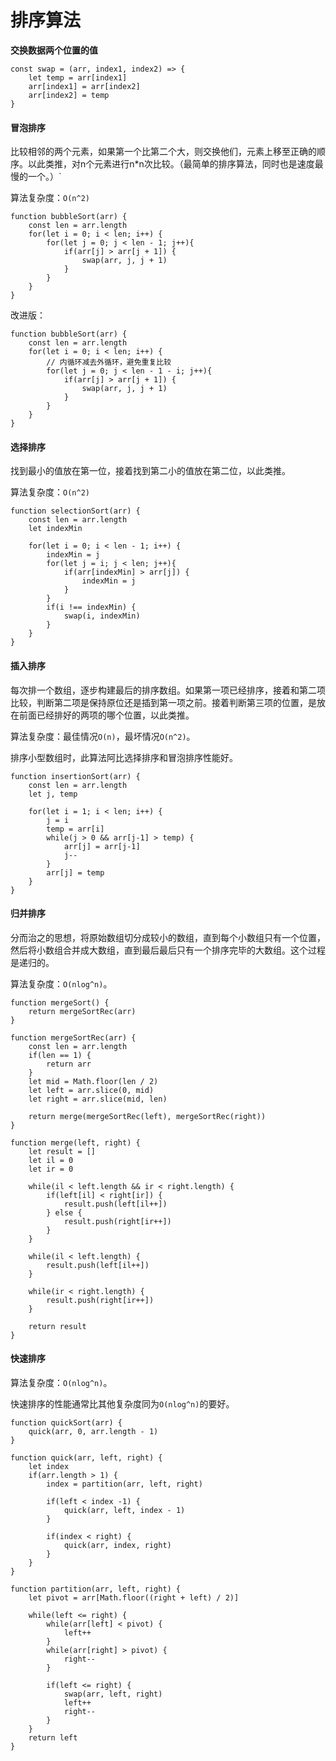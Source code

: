 # 排序算法

**交换数据两个位置的值**
```
const swap = (arr, index1, index2) => {
    let temp = arr[index1]
    arr[index1] = arr[index2]
    arr[index2] = temp
}
```

#### 冒泡排序

比较相邻的两个元素，如果第一个比第二个大，则交换他们，元素上移至正确的顺序。以此类推，对n个元素进行n*n次比较。（最简单的排序算法，同时也是速度最慢的一个。）`

算法复杂度：`O(n^2)`

```
function bubbleSort(arr) {
    const len = arr.length
    for(let i = 0; i < len; i++) {
        for(let j = 0; j < len - 1; j++){
            if(arr[j] > arr[j + 1]) {
                swap(arr, j, j + 1)
            }
        }
    }
}
```
改进版：
```
function bubbleSort(arr) {
    const len = arr.length
    for(let i = 0; i < len; i++) {
        // 内循环减去外循环，避免重复比较
        for(let j = 0; j < len - 1 - i; j++){
            if(arr[j] > arr[j + 1]) {
                swap(arr, j, j + 1)
            }
        }
    }
}
```
#### 选择排序

找到最小的值放在第一位，接着找到第二小的值放在第二位，以此类推。

算法复杂度：`O(n^2)`

```
function selectionSort(arr) {
    const len = arr.length
    let indexMin

    for(let i = 0; i < len - 1; i++) {
        indexMin = j
        for(let j = i; j < len; j++){
            if(arr[indexMin] > arr[j]) {
                indexMin = j
            }
        }
        if(i !== indexMin) {
            swap(i, indexMin)
        }
    }
}
```

#### 插入排序

每次排一个数组，逐步构建最后的排序数组。如果第一项已经排序，接着和第二项比较，判断第二项是保持原位还是插到第一项之前。接着判断第三项的位置，是放在前面已经排好的两项的哪个位置，以此类推。

算法复杂度：最佳情况`O(n)`，最坏情况`O(n^2)`。

排序小型数组时，此算法阿比选择排序和冒泡排序性能好。
```
function insertionSort(arr) {
    const len = arr.length
    let j, temp

    for(let i = 1; i < len; i++) {
        j = i
        temp = arr[i]
        while(j > 0 && arr[j-1] > temp) {
            arr[j] = arr[j-1]
            j--
        }
        arr[j] = temp
    }
}
```

#### 归并排序

分而治之的思想，将原始数组切分成较小的数组，直到每个小数组只有一个位置，然后将小数组合并成大数组，直到最后最后只有一个排序完毕的大数组。这个过程是递归的。

算法复杂度：`O(nlog^n)`。

```
function mergeSort() {
    return mergeSortRec(arr)
}

function mergeSortRec(arr) {
    const len = arr.length
    if(len == 1) {
        return arr
    }
    let mid = Math.floor(len / 2)
    let left = arr.slice(0, mid)
    let right = arr.slice(mid, len)

    return merge(mergeSortRec(left), mergeSortRec(right))
}

function merge(left, right) {
    let result = []
    let il = 0
    let ir = 0

    while(il < left.length && ir < right.length) {
        if(left[il] < right[ir]) {
            result.push(left[il++])
        } else {
            result.push(right[ir++])
        }
    }

    while(il < left.length) {
        result.push(left[il++])
    }

    while(ir < right.length) {
        result.push(right[ir++])
    }

    return result
}

```

#### 快速排序

算法复杂度：`O(nlog^n)`。

快速排序的性能通常比其他复杂度同为`O(nlog^n)`的要好。

```
function quickSort(arr) {
    quick(arr, 0, arr.length - 1)
}

function quick(arr, left, right) {
    let index
    if(arr.length > 1) {
        index = partition(arr, left, right)

        if(left < index -1) {
            quick(arr, left, index - 1)
        }

        if(index < right) {
            quick(arr, index, right)
        }
    }
}

function partition(arr, left, right) {
    let pivot = arr[Math.floor((right + left) / 2)]

    while(left <= right) {
        while(arr[left] < pivot) {
            left++
        }
        while(arr[right] > pivot) {
            right--
        }

        if(left <= right) {
            swap(arr, left, right)
            left++
            right--
        }
    }
    return left
}
```
